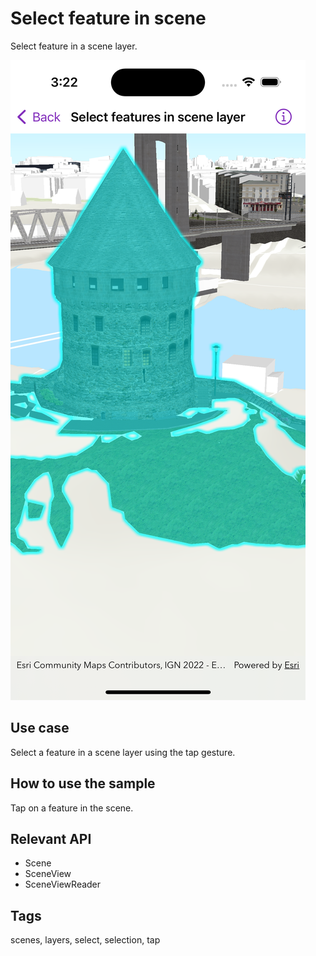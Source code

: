 # Select feature in scene

Select feature in a scene layer.

![Screenshot of select feature in scene layer sample](select-features-in-scene.png)

## Use case

Select a feature in a scene layer using the tap gesture.

## How to use the sample

Tap on a feature in the scene.


## Relevant API

* Scene
* SceneView
* SceneViewReader

## Tags

scenes, layers, select, selection, tap

